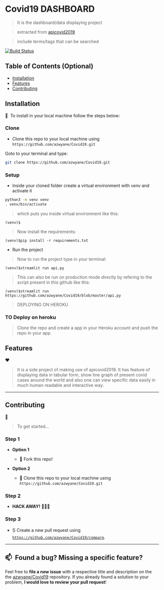 # Covid19 DASHBOARD

> It is the dashboard/data displaying project

> extracted from [apicovid2019](https://github.com/azwyane/apicovid2019)

> include terms/tags that can be searched

[![Build Status](http://img.shields.io/travis/badges/badgerbadgerbadger.svg?style=flat-square)](https://travis-ci.org/badges/badgerbadgerbadger) 

## Table of Contents (Optional)

- [Installation](#Installation)
- [Features](#Features)
- [Contributing](#Contributing)


## Installation 

🚀&nbsp; To install in your local machine follow the steps below:

### Clone

- Clone this repo to your local machine using `https://github.com/azwyane/Covid19.git`

Goto to your terminal and type:

```sh
git clone https://github.com/azwyane/Covid19.git
```

### Setup

- Inside your cloned folder create a virtual environment with *venv* and activate it
```sh
python3 -m venv venv
. venv/bin/activate
```
> which puts you inside virtual environment like this:
```
(venv)$
```
> Now install the requirements:
```
(venv)$pip install -r requirements.txt
```

- Run the project

> Now to run the project type in your terminal:
```
(venv)$streamlit run api.py
```

> This can also be run on production mode directly by refering to 
> the script present in this github
> like this:

```
(venv)$streamlit run https://github.com/azwyane/Covid19/blob/master/api.py
```
> DEPLOYING ON HEROKU
### TO Deploy on heroku

> Clone the repo and create a app in your Heroku account and push the repo 
> in your app.

## Features
 
❤️&nbsp; 
> It is a side project of making use of apicovid2019. It has feature of 
> displaying data in tabular form, show line graph of present covid cases
> around the world and also one can view specific data easily in much 
> human readable and interactive way.


---

## Contributing 

🤝&nbsp;

> To get started...

### Step 1

- **Option 1**
    - 🍴 Fork this repo!

- **Option 2**
    - 👯 Clone this repo to your local machine using `https://github.com/azwyane/Covid19.git`

### Step 2

- **HACK AWAY!** 🔨🔨🔨

### Step 3

- 🔃 Create a new pull request using <a href="https://github.com/azwyane/Covid19/compare" target="_blank">`https://github.com/azwyane/Covid19/compare`</a>.


---

##  📫&nbsp; Found a bug? Missing a specific feature?

Feel free to **file a new issue** with a respective title and description on the the [azwyane/Covid19](https://github.com/azwyane/Covid19/issues) repository. If you already found a solution to your problem, **I would love to review your pull request**! 

